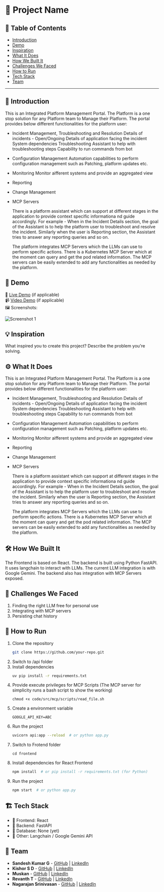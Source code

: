 # 🚀 Project Name

## 📌 Table of Contents
- [Introduction](#introduction)
- [Demo](#demo)
- [Inspiration](#inspiration)
- [What It Does](#what-it-does)
- [How We Built It](#how-we-built-it)
- [Challenges We Faced](#challenges-we-faced)
- [How to Run](#how-to-run)
- [Tech Stack](#tech-stack)
- [Team](#team)

---

## 🎯 Introduction
This is an Integrated Platform Management Portal. The Platform is a one stop solution for any Platform team to Manage their Platform. The portal provides below different functionalities for the platform user:
- Incident Management, Troubleshooting and Resolution
   Details of incidents - Open/Ongoing
   Details of application facing the incident
   System dependencies
   Troubleshooting Assistant to help with troubleshooting steps
   Capability to run commands from bot
- Configuration Management
   Automation capabilities to perform configuration management such as Patching, platform updates etc.
- Monitoring 
   Monitor aifferent systems and provide an aggregated view
- Reporting
- Change Management
- MCP Servers
   
   There is a platform assistant which can support at different stages in the application to provide context specific informationa nd guide accordingly. For example - When in the Incident Details section, the goal of the Assistant is to help the platform user to troubleshoot and resolve the incident.
   Similarly when the user is Reporting section, the Assistant tries to answer any reporting queries and so on.

   The platform integrates MCP Servers which the LLMs can use to perform specific actions. There is a Kubernetes MCP Server which at the moment can query and get the pod related information. The MCP servers can be easily extended to add any functionalities as needed by the platform.
    

## 🎥 Demo
🔗 [Live Demo](#) (if applicable)  
📹 [Video Demo](#) (if applicable)  
🖼️ Screenshots:

![Screenshot 1](link-to-image)

## 💡 Inspiration
What inspired you to create this project? Describe the problem you're solving.

## ⚙️ What It Does
This is an Integrated Platform Management Portal. The Platform is a one stop solution for any Platform team to Manage their Platform. The portal provides below different functionalities for the platform user:
- Incident Management, Troubleshooting and Resolution
   Details of incidents - Open/Ongoing
   Details of application facing the incident
   System dependencies
   Troubleshooting Assistant to help with troubleshooting steps
   Capability to run commands from bot
- Configuration Management
   Automation capabilities to perform configuration management such as Patching, platform updates etc.
- Monitoring 
   Monitor aifferent systems and provide an aggregated view
- Reporting
- Change Management
- MCP Servers
   
   There is a platform assistant which can support at different stages in the application to provide context specific informationa nd guide accordingly. For example - When in the Incident Details section, the goal of the Assistant is to help the platform user to troubleshoot and resolve the incident.
   Similarly when the user is Reporting section, the Assistant tries to answer any reporting queries and so on.

   The platform integrates MCP Servers which the LLMs can use to perform specific actions. There is a Kubernetes MCP Server which at the moment can query and get the pod related information. The MCP servers can be easily extended to add any functionalities as needed by the platform.

## 🛠️ How We Built It
The Frontend is based on React. The backend is built using Python FastAPI. It uses langchain to interact with LLMs. The current LLM integration is with Google Gemini. The backend also has integration with MCP Servers exposed.

## 🚧 Challenges We Faced
1. Finding the right LLM free for personal use
2. Integrating with MCP servers
3. Persisting chat history

## 🏃 How to Run
1. Clone the repository  
   ```sh
   git clone https://github.com/your-repo.git
   ```
2. Switch to /api folder
3. Install dependencies  
   ```sh
   uv pip install -r requirements.txt
   ```
4. Provide execute privileges for MCP Scripts (The MCP server for simplicity runs a bash script to show the working)
   ```
   chmod +x code/src/mcp/scripts/read_file.sh
   ```
5. Create a environment variable 
   ```
   GOOGLE_API_KEY=ABC
   ```
6. Run the project  
   ```sh
   uvicorn api:app --reload  # or python app.py
   ```
7. Switch to Frotend folder
   ```
   cd frontend
   ```
8. Install dependencies  for React Frontend
   ```sh
   npm install  # or pip install -r requirements.txt (for Python)
   ```
9. Run the project  
   ```sh
   npm start  # or python app.py
   ```

## 🏗️ Tech Stack
- 🔹 Frontend: React
- 🔹 Backend:  FastAPI 
- 🔹 Database: None (yet)
- 🔹 Other: Langchain / Google Gemini API

## 👥 Team
- **Sandesh Kumar G** - [GitHub](#) | [LinkedIn](#)
- **Kishor S D** - [GitHub](#) | [LinkedIn](#)
- **Muskan** - [GitHub](#) | [LinkedIn](#)
- **Revanth T** - [GitHub](#) | [LinkedIn](#)
- **Nagarajan Srinivasan** - [GitHub](#) | [LinkedIn](#)